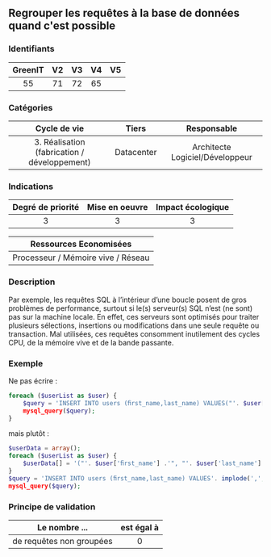 ## Regrouper les requêtes à la base de données quand c'est possible

### Identifiants

| GreenIT | V2  | V3  | V4  | V5  |
| :-----: | :-: | :-: | :-: | :-: |
|   55    | 71  | 72  | 65  |     |

### Catégories

|                 Cycle de vie                 |   Tiers    |           Responsable           |
| :------------------------------------------: | :--------: | :-----------------------------: |
| 3. Réalisation (fabrication / développement) | Datacenter | Architecte Logiciel/Développeur |

### Indications

| Degré de priorité | Mise en oeuvre | Impact écologique |
| :---------------: | :------------: | :---------------: |
|         3         |       3        |         3         |

|       Ressources Economisées       |
| :--------------------------------: |
| Processeur / Mémoire vive / Réseau |

### Description

Par exemple, les requêtes SQL à l’intérieur d’une boucle posent de gros problèmes de performance, surtout si le(s) serveur(s) SQL n’est (ne sont) pas sur la machine locale. En effet, ces serveurs sont optimisés pour traiter plusieurs sélections, insertions ou modifications dans une seule requête ou transaction. Mal utilisées, ces requêtes consomment inutilement des cycles CPU, de la mémoire vive et de la bande passante.

### Exemple

Ne pas écrire :

```php
foreach ($userList as $user) {
    $query = 'INSERT INTO users (ﬁrst_name,last_name) VALUES("'. $user['ﬁrst_name'] .'", "'. $user['last_ name'] .'")';
    mysql_query($query);
}
```

mais plutôt :

```php
$userData = array();
foreach ($userList as $user) {
    $userData[] = '("'. $user['ﬁrst_name'] .'", "'. $user['last_name'] .'")';
}
$query = 'INSERT INTO users (ﬁrst_name,last_name) VALUES'. implode(',', $userData);
mysql_query($query);
```

### Principe de validation

| Le nombre ...            | est égal à |
| ------------------------ | :--------: |
| de requêtes non groupées |     0      |
